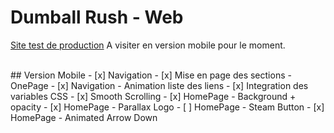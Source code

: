 # Dumball Rush - Web

[Site test de production](https://dumball-rush.web.app/)
A visiter en version mobile pour le moment.

</br>
## Version Mobile
- [x] Navigation
- [x] Mise en page des sections - OnePage
- [x] Navigation - Animation liste des liens 
- [x] Integration des variables CSS
- [x] Smooth Scrolling
- [x] HomePage - Background + opacity
- [x] HomePage - Parallax Logo
- [ ] HomePage - Steam Button 
- [x] HomePage - Animated Arrow Down

